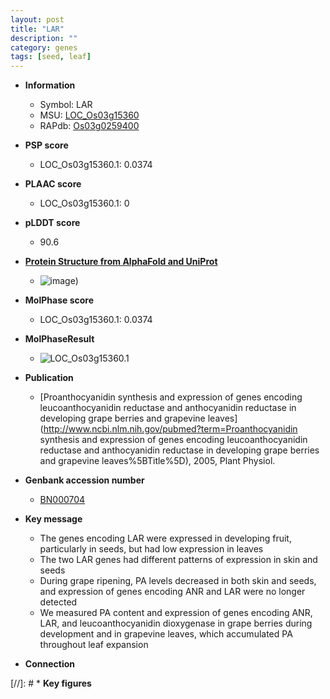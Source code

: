 ```yaml
---
layout: post
title: "LAR"
description: ""
category: genes
tags: [seed, leaf]
---
```


* **Information**  
    + Symbol: LAR  
    + MSU: [LOC_Os03g15360](http://rice.plantbiology.msu.edu/cgi-bin/ORF_infopage.cgi?orf=LOC_Os03g15360)  
    + RAPdb: [Os03g0259400](http://rapdb.dna.affrc.go.jp/viewer/gbrowse_details/irgsp1?name=Os03g0259400)  

* **PSP score**  
    + LOC_Os03g15360.1: 0.0374 

* **PLAAC score**  
    + LOC_Os03g15360.1: 0 

* **pLDDT score**
    + 90.6

* **[Protein Structure from AlphaFold and UniProt](https://www.uniprot.org/uniprotkb/Q3KN74/entry#structure)**
    + ![image](https://ricepsp.github.io/images/Q3/AF-Q3KN74-F1.png))

* **MolPhase score**
    + LOC_Os03g15360.1: 0.0374

* **MolPhaseResult**
    + ![LOC_Os03g15360.1](https://ricepsp.github.io/pictures/LOC_Os03g/LOC_Os03g15360.1.png)

* **Publication**  
    + [Proanthocyanidin synthesis and expression of genes encoding leucoanthocyanidin reductase and anthocyanidin reductase in developing grape berries and grapevine leaves](http://www.ncbi.nlm.nih.gov/pubmed?term=Proanthocyanidin synthesis and expression of genes encoding leucoanthocyanidin reductase and anthocyanidin reductase in developing grape berries and grapevine leaves%5BTitle%5D), 2005, Plant Physiol.

* **Genbank accession number**  
    + [BN000704](http://www.ncbi.nlm.nih.gov/nuccore/BN000704)

* **Key message**  
    + The genes encoding LAR were expressed in developing fruit, particularly in seeds, but had low expression in leaves
    + The two LAR genes had different patterns of expression in skin and seeds
    + During grape ripening, PA levels decreased in both skin and seeds, and expression of genes encoding ANR and LAR were no longer detected
    + We measured PA content and expression of genes encoding ANR, LAR, and leucoanthocyanidin dioxygenase in grape berries during development and in grapevine leaves, which accumulated PA throughout leaf expansion

* **Connection**  

[//]: # * **Key figures**  


